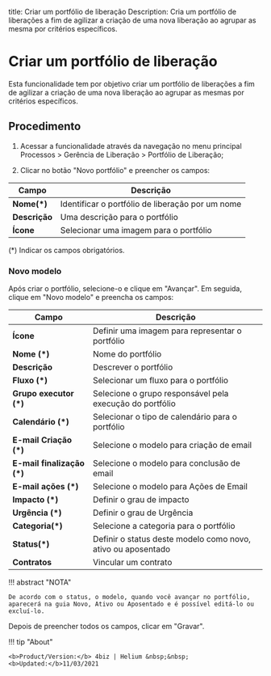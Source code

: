 title: Criar um portfólio de liberação
Description: Cria um portfólio de liberações a fim de agilizar a criação de uma nova liberação ao agrupar as mesma por critérios específicos.
# Criar um portfólio de liberação

Esta funcionalidade tem por objetivo criar um portfólio de liberações a fim de agilizar a criação
de uma nova liberação ao agrupar as mesmas por critérios específicos.

## Procedimento

1.  Acessar a funcionalidade através da navegação no menu principal Processos \>
    Gerência de Liberação \> Portfólio de Liberação;

2.  Clicar no botão "Novo portfólio" e preencher os campos:

|Campo|Descrição|
|-----|---------|
|**Nome(\*)**|Identificar o portfólio de liberação por um nome|
|**Descrição**|Uma descrição para o portfólio|
|**Ícone**|Selecionar uma imagem para o portfólio|

(\*) Indicar os campos obrigatórios.

### Novo modelo

Após criar o portfólio, selecione-o e clique em "Avançar". Em seguida, clique em "Novo modelo" e preencha os campos:

|Campo|Descrição|
|-----|---------|
|**Ícone**|Definir uma imagem para representar o portfólio|
|**Nome (\*)**|Nome do portfólio|
|**Descrição**|Descrever o portfólio|
|**Fluxo (\*)**|Selecionar um fluxo para o portfólio|
|**Grupo executor (\*)**|Selecione o grupo responsável pela execução do portfólio|
|**Calendário (\*)**|Selecionar o tipo de calendário para o portfólio|
|**E-mail Criação (\*)**|Selecione o modelo para criação de email|
|**E-mail finalização (\*)**|Selecione o modelo para conclusão de email|
|**E-mail ações (\*)**|Selecione o modelo para Ações de Email|
|**Impacto (\*)**|Definir o grau de impacto|
|**Urgência (\*)**|Definir o grau de Urgência|
|**Categoria(\*)**|Selecione a categoria para o portfólio|
|**Status(\*)**|Definir o status deste modelo como novo, ativo ou aposentado|
|**Contratos**|Vincular um contrato|

!!! abstract "NOTA"

    De acordo com o status, o modelo, quando você avançar no portfólio, aparecerá na guia Novo, Ativo ou Aposentado e é possível editá-lo ou excluí-lo. 

Depois de preencher todos os campos, clicar em "Gravar".


!!! tip "About"

    <b>Product/Version:</b> 4biz | Helium &nbsp;&nbsp;
    <b>Updated:</b>11/03/2021

